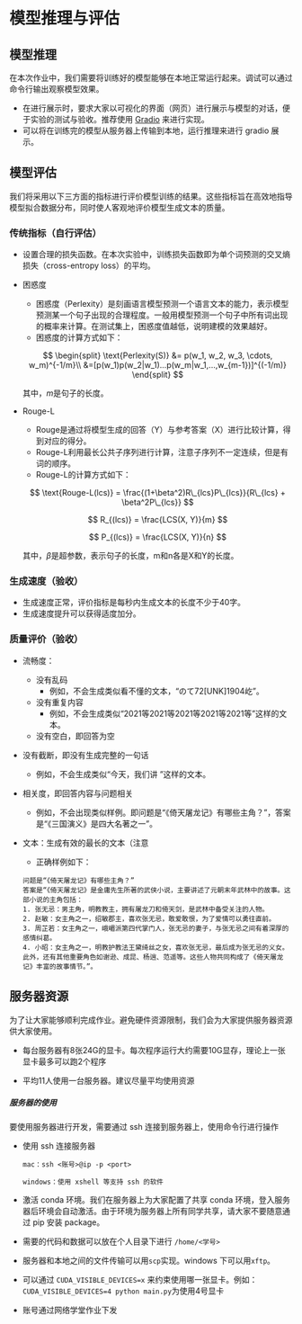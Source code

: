 # 模型推理与评估

## 模型推理

在本次作业中，我们需要将训练好的模型能够在本地正常运行起来。调试可以通过命令行输出观察模型效果。

- 在进行展示时，要求大家以可视化的界面（网页）进行展示与模型的对话，便于实验的测试与验收。推荐使用 [Gradio](https://www.gradio.app/guides/quickstart) 来进行实现。
- 可以将在训练完的模型从服务器上传输到本地，运行推理来进行 gradio 展示。

## 模型评估

我们将采用以下三方面的指标进行评价模型训练的结果。这些指标旨在高效地指导模型拟合数据分布，同时使人客观地评价模型生成文本的质量。

### 传统指标（自行评估）

* 设置合理的损失函数。在本次实验中，训练损失函数即为单个词预测的交叉熵损失（cross-entropy loss）的平均。

* 困惑度

  * 困惑度（Perlexity）是刻画语言模型预测一个语言文本的能力，表示模型预测某一个句子出现的合理程度。一般用模型预测一个句子中所有词出现的概率来计算。在测试集上，困惑度值越低，说明建模的效果越好。
  * 困惑度的计算方式如下：

  $$
  \begin{split}
  \text{Perlexity(S)} &= p(w_1, w_2, w_3, \cdots, w_m)^{-1/m}\\
  &=[p(w_1)p(w_2|w_1)...p(w_m|w_1,...,w_{m-1})]^{(-1/m)}
  \end{split}
  $$

  其中，$m$是句子的长度。

* Rouge-L
  * Rouge是通过将模型生成的回答（Y）与参考答案（X）进行比较计算，得到对应的得分。
  * Rouge-L利用最长公共子序列进行计算，注意子序列不一定连续，但是有词的顺序。
  * Rouge-L的计算方式如下：
  
  $$
  \text{Rouge-L(lcs)} = \frac{(1+\beta^2)R\_{lcs}P\_{lcs}}{R\_{lcs} + \beta^2P\_{lcs}}
  $$

  $$
  R_{(lcs)} = \frac{LCS(X, Y)}{m}
  $$

  $$
  P_{(lcs)} = \frac{LCS(X, Y)}{n}
  $$

  其中，$\beta$是超参数，表示句子的长度，m和n各是X和Y的长度。

### 生成速度（验收）

* 生成速度正常，评价指标是每秒内生成文本的长度不少于40字。
* 生成速度提升可以获得适度加分。

### 质量评价（验收）

* 流畅度：
  * 没有乱码
    * 例如，不会生成类似看不懂的文本，“のて72[UNK]1904屹”。
  * 没有重复内容
    * 例如，不会生成类似“2021等2021等2021等2021等2021等”这样的文本。
  * 没有空白，即回答为空  
* 没有截断，即没有生成完整的一句话
  * 例如，不会生成类似“今天，我们讲 ”这样的文本。
* 相关度，即回答内容与问题相关
  * 例如，不会出现类似样例。即问题是“《倚天屠龙记》有哪些主角？”，答案是“《三国演义》是四大名著之一”。
* 文本：生成有效的最长的文本（注意
  * 正确样例如下：

  ```
  问题是“《倚天屠龙记》有哪些主角？”
  答案是“《倚天屠龙记》是金庸先生所著的武侠小说，主要讲述了元朝末年武林中的故事。这部小说的主角包括：
  1. 张无忌：男主角，明教教主，拥有屠龙刀和倚天剑，是武林中备受关注的人物。  
  2. 赵敏：女主角之一，绍敏郡主，喜欢张无忌，敢爱敢恨，为了爱情可以勇往直前。  
  3. 周芷若：女主角之一，峨嵋派第四代掌门人，张无忌的妻子，与张无忌之间有着深厚的感情纠葛。  
  4. 小昭：女主角之一，明教护教法王黛绮丝之女，喜欢张无忌，最后成为张无忌的义女。  
  此外，还有其他重要角色如谢逊、成昆、杨逍、范遥等。这些人物共同构成了《倚天屠龙记》丰富的故事情节。”。
  ```

## 服务器资源

为了让大家能够顺利完成作业。避免硬件资源限制，我们会为大家提供服务器资源供大家使用。

- 每台服务器有8张24G的显卡。每次程序运行大约需要10G显存，理论上一张显卡最多可以跑2个程序


- 平均11人使用一台服务器。建议尽量平均使用资源


##### 服务器的使用

要使用服务器进行开发，需要通过 ssh 连接到服务器上，使用命令行进行操作

- 使用 ssh 连接服务器

  ```
  mac：ssh <账号>@ip -p <port>
  
  windows：使用 xshell 等支持 ssh 的软件
  ```

- 激活 conda 环境。我们在服务器上为大家配置了共享 conda 环境，登入服务器后环境会自动激活。由于环境为服务器上所有同学共享，请大家不要随意通过 pip 安装 package。

- 需要的代码和数据可以放在个人目录下进行 `/home/<学号>`

- 服务器和本地之间的文件传输可以用`scp`实现。windows 下可以用`xftp`。

- 可以通过 `CUDA_VISIBLE_DEVICES=x` 来约束使用哪一张显卡。例如：`CUDA_VISIBLE_DEVICES=4 python main.py`为使用4号显卡

- 账号通过网络学堂作业下发
